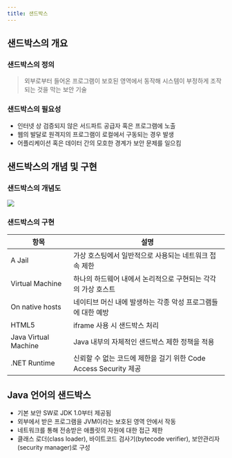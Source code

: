 ```yaml
---
title: 샌드박스
---
```


## 샌드박스의 개요
### 샌드박스의 정의
> 외부로부터 들어온 프로그램이 보호된 영역에서 동작해 시스템이 부정하게 조작되는 것을 막는 보안 기술

### 샌드박스의 필요성
* 인터넷 상 검증되지 않은 서드파트 공급자 혹은 프로그램에 노출
* 웹의 발달로 원격지의 프로그램이 로컬에서 구동되는 경우 발생
* 어플리케이션 혹은 데이터 간의 모호한 경계가 보안 문제를 일으킴

## 샌드박스의 개념 및 구현
### 샌드박스의 개념도
![](http://cdn.ttgtmedia.com/rms/misc/ssSandbox.png)

### 샌드박스의 구현

|항목|설명|
|---|---|
|A Jail|가상 호스팅에서 일반적으로 사용되는 네트워크 접속 제한|
|Virtual Machine|하나의 하드웨어 내에서 논리적으로 구현되는 각각의 가상 호스트|
|On native hosts|네이티브 머신 내에 발생하는 각종 악성 프로그램들에 대한 예방|
|HTML5|iframe 사용 시 샌드박스 처리|
|Java Virtual Machine|Java 내부의 자체적인 샌드박스 제한 정책을 적용|
|.NET Runtime|신뢰할 수 없는 코드에 제한을 걸기 위한 Code Access Security 제공|

## Java 언어의 샌드박스
* 기본 보안 SW로 JDK 1.0부터 제공됨
* 외부에서 받은 프로그램을 JVM이라는 보호된 영역 안에서 작동
* 네트워크를 통해 전송받은 애플릿의 자원에 대한 접근 제한
* 클래스 로더(class loader), 바이트코드 검사기(bytecode verifier), 보안관리자(security manager)로 구성
